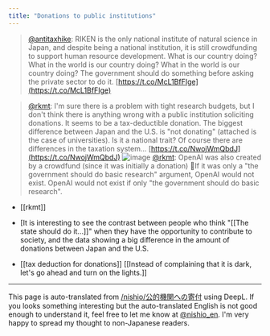 ```yaml
---
title: "Donations to public institutions"
---
```


> [@antitaxhike](https://twitter.com/antitaxhike/status/1644480354953068544?s=20): RIKEN is the only national institute of natural science in Japan, and despite being a national institution, it is still crowdfunding to support human resource development. What is our country doing? What in the world is our country doing? What in the world is our country doing? The government should do something before asking the private sector to do it. [https://t.co/McL1BfFIge](https://t.co/McL1BfFIge)

> [@rkmt](https://twitter.com/rkmt/status/1644779961532956679?s=46&t=gkSZtjGEtUZPO0JCzBxCBw): I'm sure there is a problem with tight research budgets, but I don't think there is anything wrong with a public institution soliciting donations. It seems to be a tax-deductible donation. The biggest difference between Japan and the U.S. is "not donating" (attached is the case of universities). Is it a national trait? Of course there are differences in the taxation system...
> [https://t.co/NwojWmQbdJ](https://t.co/NwojWmQbdJ)
> ![image](https://pbs.twimg.com/media/FtNoyDoakAAZA7_.jpg)
> [@rkmt](https://twitter.com/rkmt/status/1644797472785698816?s=20): OpenAI was also created by a crowdfund (since it was initially a donation) 🤗If it was only a "the government should do basic research" argument, OpenAI would not exist. OpenAI would not exist if only "the government should do basic research".
- [[rkmt]]

- [It is interesting to see the contrast between people who think "[[The state should do it...]]" when they have the opportunity to contribute to society, and the data showing a big difference in the amount of donations between Japan and the U.S.

- [[tax deduction for donations]]
[[Instead of complaining that it is dark, let's go ahead and turn on the lights.]]

---
This page is auto-translated from [/nishio/公的機関への寄付](https://scrapbox.io/nishio/公的機関への寄付) using DeepL. If you looks something interesting but the auto-translated English is not good enough to understand it, feel free to let me know at [@nishio_en](https://twitter.com/nishio_en). I'm very happy to spread my thought to non-Japanese readers.